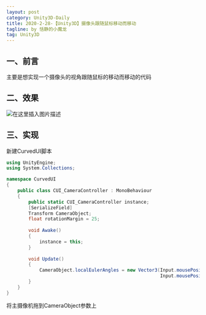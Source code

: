 ```yaml
---
layout: post
category: Unity3D-Daily
title: 2020-2-28-【Unity3D】摄像头跟随鼠标移动而移动
tagline: by 恬静的小魔龙
tag: Unity3D
---
```


## 一、前言
主要是想实现一个摄像头的视角跟随鼠标的移动而移动的代码

## 二、效果
![在这里插入图片描述](https://img-blog.csdnimg.cn/20190222105019400.gif)

## 三、实现
新建CurvedUI脚本
```csharp
using UnityEngine;
using System.Collections;

namespace CurvedUI
{
    public class CUI_CameraController : MonoBehaviour
    {
        public static CUI_CameraController instance;
        [SerializeField]
        Transform CameraObject;
        float rotationMargin = 25;
        
        void Awake()
        {
            instance = this;
        }
        
        void Update()
        {
            CameraObject.localEulerAngles = new Vector3(Input.mousePosition.y.Remap(0, Screen.height, rotationMargin, -rotationMargin),
                                                        Input.mousePosition.x.Remap(0, Screen.width, -rotationMargin, rotationMargin),0);
        }
    }
}

```
将主摄像机拖到CameraObject参数上

